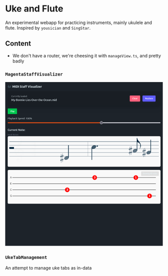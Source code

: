 # Uke and Flute

An experimental webapp for practicing instruments, mainly ukulele and flute.
Inspired by `yousician` and `SingStar`.

## Content

- We don't have a router, we're cheesing it with `manageView.ts`, and pretty badly

### `MagentaStaffVisualizer`

![](doc/img/staffviz.png)

### `UkeTabManagement`

An attempt to manage uke tabs as in-data